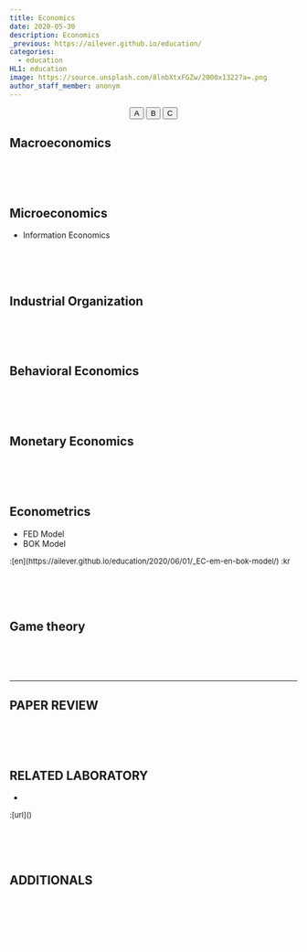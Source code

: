 ```yaml
---
title: Economics
date: 2020-05-30
description: Economics
_previous: https://ailever.github.io/education/
categories:
  - education
HL1: education
image: https://source.unsplash.com/8lnbXtxFGZw/2000x1322?a=.png
author_staff_member: anonym
---
```


<!-- Top Block -->
<div align="center" class="top_btn_box">
  <button class="top_btn" type="button" onclick="location.href='#'">A</button>
  <button class="top_btn" type="button" onclick="location.href='#'">B</button>
  <button class="top_btn" type="button" onclick="location.href='#'">C</button>
</div>
<!-- Top Block -->

## Macroeconomics

<br><br><br>
## Microeconomics
- Information Economics

<br><br><br>
## Industrial Organization

<br><br><br>
## Behavioral Economics

<br><br><br>
## Monetary Economics

<br><br><br>
## Econometrics
- FED Model
- BOK Model
<span style="font-size:small;">
  :[en](https://ailever.github.io/education/2020/06/01/_EC-em-en-bok-model/)
  :kr
</span>

<br><br><br>
## Game theory

<br><br><br>

--- 

## PAPER REVIEW

<br><br><br>
## RELATED LABORATORY
-
<span style="font-size:small;">
  :[url]()
</span>


<br><br><br>
## ADDITIONALS

<br><br><br>
<!-- Bottom Block -->
<div align="center" class="bottom_btn_box">
  <span class="bottom_btn"><a href="https://github.com/ailever/ailever.github.io/blob/master/_posts/education/2020-05-30-Economics.md" target="_blank" style="color:white">Edit</a></span>
</div>
<!-- Bottom Block -->

<!-- Notice
# Mathematical Expression
- outline : $  $
- inline  : $$  $$

# Default Div Tag
- align : left, right, center
- font-size : xx-small, x-small, small, medium, large, x-large, xx-large
- font-weight : normal, bold
- color : red, orange, yellow, green, cyan, blue, purple, pink, white, gray, brown
- background-color : red, orange, yellow, green, cyan, blue, purple, pink, white, gray, brown

# Html Ref
- color code : https://htmlcolorcodes.com/
- tags : https://www.w3schools.com/tags/default.asp
- attributes : https://www.w3schools.com/tags/ref_attributes.asp
Notice -->


